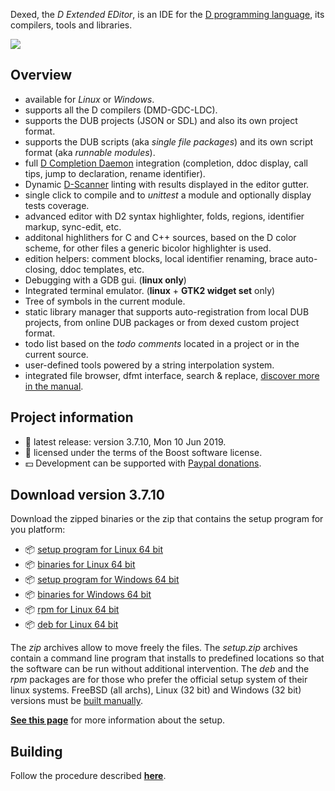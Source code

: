 Dexed, the _D Extended EDitor_, is an IDE for the [D programming language](https://dlang.org), its compilers, tools and libraries.

[![](https://basile-z.github.io/dexed/img/coedit_kde4_thumb.png)](https://basile-z.github.io/dexed/img/coedit_kde4.png)

## Overview

- available for _Linux_ or _Windows_.
- supports all the D compilers (DMD-GDC-LDC).
- supports the DUB projects (JSON or SDL) and also its own project format.
- supports the DUB scripts (aka _single file packages_) and its own script format (aka _runnable modules_).
- full [D Completion Daemon](https://github.com/dlang-community/DCD) integration (completion, ddoc display, call tips, jump to declaration, rename identifier).
- Dynamic [D-Scanner](https://github.com/dlang-community/D-Scanner) linting with results displayed in the editor gutter.
- single click to compile and to _unittest_ a module and optionally display tests coverage.
- advanced editor with D2 syntax highlighter, folds, regions, identifier markup, sync-edit, etc.
- additonal highlithers for C and C++ sources, based on the D color scheme, for other files a generic bicolor highlighter is used.
- edition helpers: comment blocks, local identifier renaming, brace auto-closing, ddoc templates, etc.
- Debugging with a GDB gui. (**linux only**)
- Integrated terminal emulator. (**linux** + **GTK2 widget set** only)
- Tree of symbols in the current module.
- static library manager that supports auto-registration from local DUB projects, from online DUB packages or from dexed custom project format.
- todo list based on the _todo comments_ located in a project or in the current source.
- user-defined tools powered by a string interpolation system.
- integrated file browser, dfmt interface, search & replace, [discover more in the manual](https://basile-z.github.io/dexed/).

## Project information

- :bookmark: latest release: version 3.7.10, Mon 10 Jun 2019.
- :scroll: licensed under the terms of the Boost software license.
- :dollar: Development can be supported with [Paypal donations](https://www.paypal.com/cgi-bin/webscr?cmd=_s-xclick&hosted_button_id=AQDJVC39PJF7J).

## Download version 3.7.10

Download the zipped binaries or the zip that contains the setup program for you platform:

- :package: [setup program for Linux 64 bit](https://github.com/Basile-z/dexed/releases/download/v3.7.10/dexed.3.7.10.linux64.setup.zip)
- :package: [binaries for Linux 64 bit](https://github.com/Basile-z/dexed/releases/download/v3.7.10/dexed.3.7.10.linux64.zip)
- :package: [setup program for Windows 64 bit](https://github.com/Basile-z/dexed/releases/download/v3.7.10/dexed.3.7.10.win64.setup.zip)
- :package: [binaries for Windows 64 bit](https://github.com/Basile-z/dexed/releases/download/v3.7.10/dexed.3.7.10.win64.zip)
- :package: [rpm for Linux 64 bit](https://github.com/Basile-z/dexed/releases/download/v3.7.10/dexed-3.7.10-0.x86_64.rpm)
- :package: [deb for Linux 64 bit](https://github.com/Basile-z/dexed/releases/download/v3.7.10/dexed-3.7.10.amd64.deb)

The _zip_ archives allow to move freely the files.
The _setup.zip_ archives contain a command line program that installs to predefined locations so that the software can be run without additional intervention.
The _deb_ and the _rpm_ packages are for those who prefer the official setup system of their linux systems.
FreeBSD (all archs), Linux (32 bit) and Windows (32 bit) versions must be [built manually](https://basile-z.github.io/dexed/build.html).

[**See this page**](https://basile-z.github.io/dexed/setup.html) for more information about the setup.

## Building

Follow the procedure described [**here**](https://basile-z.github.io/dexed/build.html).
